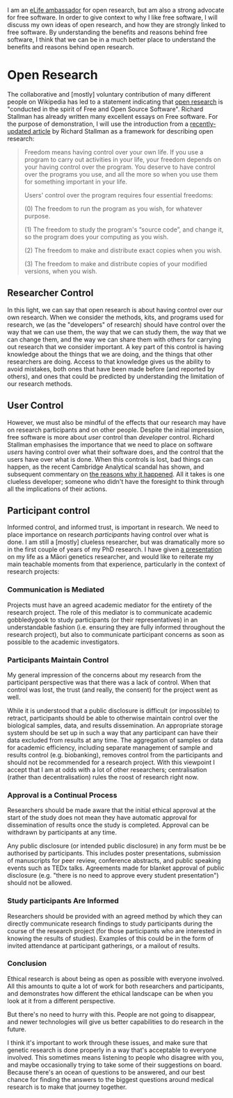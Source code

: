 I am an [eLife ambassador](https://elifesciences.org/inside-elife/912b0679/early-career-advisory-group-elife-welcomes-150-ambassadors-of-good-practice-in-science) for open research, but am also a strong advocate for free software. In order to give context to why I like free software, I will discuss my own ideas of open research, and how they are strongly linked to free software. By understanding the benefits and reasons behind free software, I think that we can be in a much better place to understand the benefits and reasons behind open research.

# Open Research

The collaborative and [mostly] voluntary contribution of many different people on Wikipedia has led to a statement indicating that [open research](https://en.wikipedia.org/wiki/Open_research) is "conducted in the spirit of Free and Open Source Software". Richard Stallman has already written many excellent essays on Free software. For the purpose of demonstration, I will use the introduction from a [recently-updated article](https://www.gnu.org/philosophy/free-software-even-more-important.html) by Richard Stallman as a framework for describing open research:

> Freedom means having control over your own life. If you use a program to carry out activities in your life, your freedom depends on your having control over the program. You deserve to have control over the programs you use, and all the more so when you use them for something important in your life.
>
> Users' control over the program requires four essential freedoms:
>
> (0) The freedom to run the program as you wish, for whatever purpose.
>
> (1) The freedom to study the program's “source code”, and change it, so the program does your computing as you wish.
>
> (2) The freedom to make and distribute exact copies when you wish.
>
> (3) The freedom to make and distribute copies of your modified versions, when you wish.

## Researcher Control

In this light, we can say that open research is about having control over our own research. When we consider the methods, kits, and programs used for research, we (as the "developers" of research) should have control over the way that we can use them, the way that we can study them, the way that we can change them, and the way we can share them with others for carrying out research that we consider important. A key part of this control is having knowledge about the things that we are doing, and the things that other researchers are doing. Access to that knowledge gives us the ability to avoid mistakes, both ones that have been made before (and reported by others), and ones that could be predicted by understanding the limitation of our research methods.

## User Control

However, we must also be mindful of the effects that our research may have on research participants and on other people. Despite the initial impression, free software is more about *user* control than *developer* control. Richard Stallman emphasises the importance that we need to place on software *users* having control over what their software does, and the control that the users have over what is done. When this controls is lost, bad things can happen, as the recent Cambridge Analytical scandal has shown, and subsequent commentary on [the reasons why it happened](https://www.theatlantic.com/technology/archive/2018/03/my-cow-game-extracted-your-facebook-data/556214/). All it takes is one clueless developer; someone who didn't have the foresight to think through all the implications of their actions.

## Participant control

Informed control, and informed trust, is important in research. We need to place importance on research *participants* having control over what is done. I am still a [mostly] clueless researcher, but was dramatically more so in the first couple of years of my PhD research. I have given [a presentation](https://www.researchgate.net/publication/308026084_The_Maori_Difference_Exploring_the_life_of_a_Maori_genetics_researcher) on my life as a Māori genetics researcher, and would like to reiterate my main teachable moments from that experience, particularly in the context of research projects:

### Communication is Mediated

Projects must have an agreed academic mediator for the entirety of the research project. The role of this mediator is to communicate academic gobbledygook to study participants (or their representatives) in an understandable fashion (i.e. ensuring they are fully informed throughout the research project), but also to communicate participant concerns as soon as possible to the academic investigators.

### Participants Maintain Control

My general impression of the concerns about my research from the participant perspective was that there was a lack of control. When that control was lost, the trust (and really, the consent) for the project went as well.

While it is understood that a public disclosure is difficult (or impossible) to retract, participants should be able to otherwise maintain control over the biological samples, data, and results dissemination. An appropriate storage system should be set up in such a way that any participant can have their data excluded from results at any time. The aggregation of samples or data for academic efficiency, including separate management of sample and results control (e.g. biobanking), removes control from the participants and should not be recommended for a research project. With this viewpoint I accept that I am at odds with a lot of other researchers; centralisation (rather than decentralisation) rules the roost of research right now.

### Approval is a Continual Process

Researchers should be made aware that the initial ethical approval at the start of the study does not mean they have automatic approval for dissemination of results once the study is completed. Approval can be withdrawn by participants at any time.

Any public disclosure (or intended public disclosure) in any form must be be authorised by participants. This includes poster presentations, submission of manuscripts for peer review, conference abstracts, and public speaking events such as TEDx talks. Agreements made for blanket approval of public disclosure (e.g. "there is no need to approve every student presentation") should not be allowed.

### Study participants Are Informed

Researchers should be provided with an agreed method by which they can directly communicate research findings to study participants during the course of the research project (for those participants who are interested in knowing the results of studies). Examples of this could be in the form of invited attendance at participant gatherings, or a mailout of results.

### Conclusion

Ethical research is about being as open as possible with everyone involved. All this amounts to quite a lot of work for both researchers and participants, and demonstrates how different the ethical landscape can be when you look at it from a different perspective.

But there's no need to hurry with this. People are not going to disappear, and newer technologies will give us better capabilities to do research in the future.

I think it's important to work through these issues, and make sure that genetic research is done properly in a way that's acceptable to everyone involved. This sometimes means listening to people who disagree with you, and maybe occasionally trying to take some of their suggestions on board. Because there's an ocean of questions to be answered, and our best chance for finding the answers to the biggest questions around medical research is to make that journey together.
